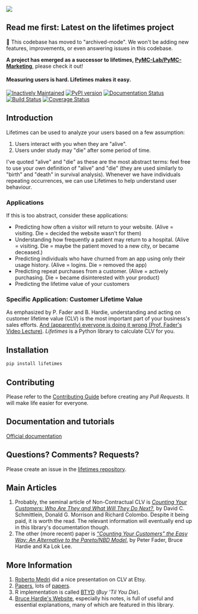 ![](http://i.imgur.com/7s3jqZM.png)


## Read me first: Latest on the lifetimes project

👋 This codebase has moved to "archived-mode". We won't be adding new features, improvements, or even answering issues in this codebase. 

**A project has emerged as a successor to lifetimes, [PyMC-Lab/PyMC-Marketing](https://github.com/pymc-labs/pymc-marketing)**, please check it out!


#### Measuring users is hard. Lifetimes makes it easy.
[![Inactively Maintained](https://img.shields.io/badge/Maintenance%20Level-Inactively%20Maintained-yellowgreen.svg)](https://gist.github.com/cheerfulstoic/d107229326a01ff0f333a1d3476e068d)
[![PyPI version](https://badge.fury.io/py/Lifetimes.svg)](https://badge.fury.io/py/Lifetimes)
[![Documentation Status](https://readthedocs.org/projects/lifetimes_custom/badge/?version=latest)](http://lifetimes.readthedocs.io/en/latest/?badge=latest)
[![Build Status](https://travis-ci.org/CamDavidsonPilon/lifetimes.svg?branch=master)](https://travis-ci.org/CamDavidsonPilon/lifetimes)
[![Coverage Status](https://coveralls.io/repos/CamDavidsonPilon/lifetimes_custom/badge.svg?branch=master)](https://coveralls.io/r/CamDavidsonPilon/lifetimes?branch=master)



## Introduction

Lifetimes can be used to analyze your users based on a few assumption:

1. Users interact with you when they are "alive".
2. Users under study may "die" after some period of time.

I've quoted "alive" and "die" as these are the most abstract terms: feel free to use your own definition of "alive" and "die" (they are used similarly to "birth" and "death" in survival analysis). Whenever we have individuals repeating occurrences, we can use Lifetimes to help understand user behaviour.

### Applications

If this is too abstract, consider these applications:

 - Predicting how often a visitor will return to your website. (Alive = visiting. Die = decided the website wasn't for them)
 - Understanding how frequently a patient may return to a hospital. (Alive = visiting. Die = maybe the patient moved to a new city, or became deceased.)
 - Predicting individuals who have churned from an app using only their usage history. (Alive = logins. Die = removed the app)
 - Predicting repeat purchases from a customer. (Alive = actively purchasing. Die = became disinterested with your product)
 - Predicting the lifetime value of your customers

### Specific Application: Customer Lifetime Value

As emphasized by P. Fader and B. Hardie, understanding and acting on customer lifetime value (CLV) is the most important part of your business's sales efforts. [And (apparently) everyone is doing it wrong (Prof. Fader's Video Lecture)](https://www.youtube.com/watch?v=guj2gVEEx4s). *Lifetimes* is a Python library to calculate CLV for you.

## Installation

```bash
pip install lifetimes
```

## Contributing

Please refer to the [Contributing Guide](https://github.com/CamDavidsonPilon/lifetimes_custom/blob/master/CONTRIBUTING.md) before creating any *Pull Requests*. It will make life easier for everyone.

## Documentation and tutorials
[Official documentation](http://lifetimes.readthedocs.io/en/latest/)


## Questions? Comments? Requests?

Please create an issue in the [lifetimes repository](https://github.com/CamDavidsonPilon/lifetimes).

## Main Articles

1. Probably, the seminal article of Non-Contractual CLV is [*Counting Your Customers: Who Are They and What Will They Do Next?*](https://www.jstor.org/stable/2631608?seq=1#page_scan_tab_contents), by David C. Schmittlein, Donald G. Morrison and Richard Colombo. Despite it being paid, it is worth the read. The relevant information will eventually end up in this library's documentation though.
1. The other (more recent) paper is [*“Counting Your Customers” the Easy Way:
An Alternative to the Pareto/NBD Model*](http://brucehardie.com/papers/018/fader_et_al_mksc_05.pdf), by Peter Fader, Bruce Hardie and Ka Lok Lee.

## More Information

1. [Roberto Medri](http://cdn.oreillystatic.com/en/assets/1/event/85/Case%20Study_%20What_s%20a%20Customer%20Worth_%20Presentation.pdf) did a nice presentation on CLV at Etsy.
1. [Papers](http://mktg.uni-svishtov.bg/ivm/resources/Counting_Your_Customers.pdf), lots of [papers](http://brucehardie.com/notes/009/pareto_nbd_derivations_2005-11-05.pdf).
1. R implementation is called [BTYD](http://cran.r-project.org/web/packages/BTYD/vignettes/BTYD-walkthrough.pdf) (*Buy 'Til You Die*).
1. [Bruce Hardie's Website](http://brucehardie.com/), especially his notes, is full of useful and essential explanations, many of which are featured in this library.
